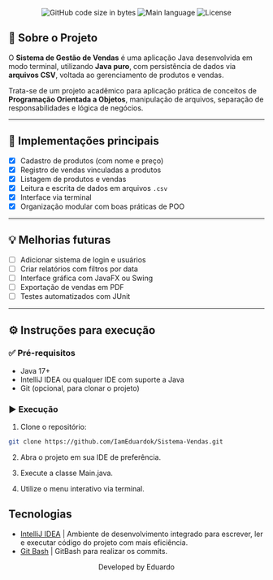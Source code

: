 

<p align="center">
	<img alt="GitHub code size in bytes" src="https://img.shields.io/github/languages/code-size/https://github.com/IamEduardok/Sistema-Vendas.git?color=FFC603" />
	<img alt="Main language" src="https://img.shields.io/github/languages/top/https://github.com/IamEduardok/Sistema-Vendas.git?color=FFC603"/>
	<img alt="License" src="https://img.shields.io/github/license/https://github.com/IamEduardok/Sistema-Vendas.git?color=FFC603"/>
</p>

## 📘 Sobre o Projeto

O **Sistema de Gestão de Vendas** é uma aplicação Java desenvolvida em modo terminal, utilizando **Java puro**, com persistência de dados via **arquivos CSV**, voltada ao gerenciamento de produtos e vendas.

Trata-se de um projeto acadêmico para aplicação prática de conceitos de **Programação Orientada a Objetos**, manipulação de arquivos, separação de responsabilidades e lógica de negócios.

> 

---

## 💫 Implementações principais

- [x] Cadastro de produtos (com nome e preço)
- [x] Registro de vendas vinculadas a produtos
- [x] Listagem de produtos e vendas
- [x] Leitura e escrita de dados em arquivos `.csv`
- [x] Interface via terminal
- [x] Organização modular com boas práticas de POO

---

## 💡 Melhorias futuras

- [ ] Adicionar sistema de login e usuários
- [ ] Criar relatórios com filtros por data
- [ ] Interface gráfica com JavaFX ou Swing
- [ ] Exportação de vendas em PDF
- [ ] Testes automatizados com JUnit

---

## ⚙️ Instruções para execução

### ✅ Pré-requisitos

- Java 17+
- IntelliJ IDEA ou qualquer IDE com suporte a Java
- Git (opcional, para clonar o projeto)

### ▶️ Execução

1. Clone o repositório:
```bash
git clone https://github.com/IamEduardok/Sistema-Vendas.git
```
2. Abra o projeto em sua IDE de preferência.

3. Execute a classe Main.java.

4. Utilize o menu interativo via terminal.

## Tecnologias

- [ IntelliJ IDEA](https://www.jetbrains.com/idea/download/?section=windows/) | Ambiente de desenvolvimento integrado para escrever, ler e executar código do projeto com mais eficiência.
- [Git Bash](https://git-scm.com/downloads) | GitBash para realizar os commits.

<p align="center">
  Developed by Eduardo
</p>

